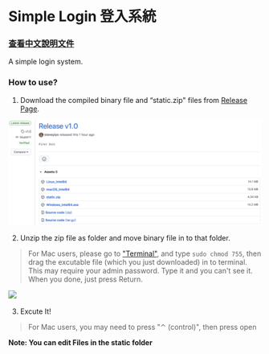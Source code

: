 # Simple Login 登入系統

### [查看中文說明文件](Readme_zh.md)

A simple login system.

### How to use?

1. Download the compiled binary file and “static.zip" files from [Release Page](releases).

![](readme_res/001.png)

2. Unzip the zip file as folder and move binary file in to that folder.

> For Mac users, please go to ["Terminal"](https://support.apple.com/guide/terminal/open-or-quit-terminal-apd5265185d-f365-44cb-8b09-71a064a42125/mac), and type
```sudo chmod 755```, then drag the excutable file (which you just downloaded) in to terminal.
This may require your admin password.
Type it and you can't see it.  When you done, just press Return.

![](readme_res/002.png)

3. Excute It!
> For Mac users, you may need to press "⌃ (control)", then press open

**Note: You can edit Files in the static folder**

